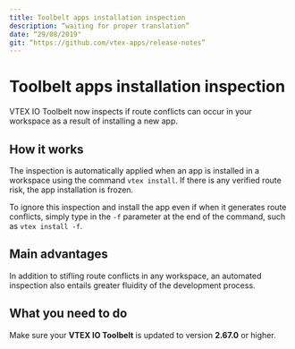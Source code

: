 ```yaml
---
title: Toolbelt apps installation inspection
description: “waiting for proper translation”
date: “29/08/2019"
git: “https://github.com/vtex-apps/release-notes”
---
```


# Toolbelt apps installation inspection

VTEX IO Toolbelt now inspects if route conflicts can occur in your workspace as a result of installing a new app.

## How it works

The inspection is automatically applied when an app is installed in a workspace using the command `vtex install`. If there is any verified route risk, the app installation is frozen.

To ignore this inspection and install the app even if when it generates route conflicts, simply type in the `-f` parameter at the end of the command, such as `vtex install -f`.

## Main advantages

In addition to stifling route conflicts in any workspace, an automated inspection also entails greater fluidity of the development process.

## What you need to do

Make sure your **VTEX IO Toolbelt** is updated to version **2.67.0** or higher.
